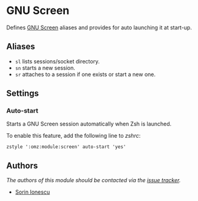 GNU Screen
==========

Defines [GNU Screen][1] aliases and provides for auto launching it at start-up.

Aliases
-------

  - `sl` lists sessions/socket directory.
  - `sn` starts a new session.
  - `sr` attaches to a session if one exists or start a new one.

Settings
--------

### Auto-start

Starts a GNU Screen session automatically when Zsh is launched.

To enable this feature, add the following line to *zshrc*:

    zstyle ':omz:module:screen' auto-start 'yes'

Authors
-------

*The authors of this module should be contacted via the [issue tracker][2].*

  - [Sorin Ionescu](https://github.com/sorin-ionescu)

[1]: http://www.gnu.org/software/screen/
[2]: https://github.com/sorin-ionescu/oh-my-zsh/issues

